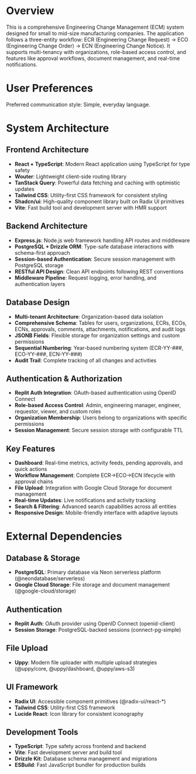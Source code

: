 # Overview

This is a comprehensive Engineering Change Management (ECM) system designed for small to mid-size manufacturing companies. The application follows a three-entity workflow: ECR (Engineering Change Request) → ECO (Engineering Change Order) → ECN (Engineering Change Notice). It supports multi-tenancy with organizations, role-based access control, and features like approval workflows, document management, and real-time notifications.

# User Preferences

Preferred communication style: Simple, everyday language.

# System Architecture

## Frontend Architecture
- **React + TypeScript**: Modern React application using TypeScript for type safety
- **Wouter**: Lightweight client-side routing library
- **TanStack Query**: Powerful data fetching and caching with optimistic updates
- **Tailwind CSS**: Utility-first CSS framework for consistent styling
- **Shadcn/ui**: High-quality component library built on Radix UI primitives
- **Vite**: Fast build tool and development server with HMR support

## Backend Architecture
- **Express.js**: Node.js web framework handling API routes and middleware
- **PostgreSQL + Drizzle ORM**: Type-safe database interactions with schema-first approach
- **Session-based Authentication**: Secure session management with PostgreSQL storage
- **RESTful API Design**: Clean API endpoints following REST conventions
- **Middleware Pipeline**: Request logging, error handling, and authentication layers

## Database Design
- **Multi-tenant Architecture**: Organization-based data isolation
- **Comprehensive Schema**: Tables for users, organizations, ECRs, ECOs, ECNs, approvals, comments, attachments, notifications, and audit logs
- **JSONB Fields**: Flexible storage for organization settings and custom permissions
- **Sequential Numbering**: Year-based numbering system (ECR-YY-###, ECO-YY-###, ECN-YY-###)
- **Audit Trail**: Complete tracking of all changes and activities

## Authentication & Authorization
- **Replit Auth Integration**: OAuth-based authentication using OpenID Connect
- **Role-based Access Control**: Admin, engineering manager, engineer, requestor, viewer, and custom roles
- **Organization Membership**: Users belong to organizations with specific permissions
- **Session Management**: Secure session storage with configurable TTL

## Key Features
- **Dashboard**: Real-time metrics, activity feeds, pending approvals, and quick actions
- **Workflow Management**: Complete ECR→ECO→ECN lifecycle with approval chains
- **File Upload**: Integration with Google Cloud Storage for document management
- **Real-time Updates**: Live notifications and activity tracking
- **Search & Filtering**: Advanced search capabilities across all entities
- **Responsive Design**: Mobile-friendly interface with adaptive layouts

# External Dependencies

## Database & Storage
- **PostgreSQL**: Primary database via Neon serverless platform (@neondatabase/serverless)
- **Google Cloud Storage**: File storage and document management (@google-cloud/storage)

## Authentication
- **Replit Auth**: OAuth provider using OpenID Connect (openid-client)
- **Session Storage**: PostgreSQL-backed sessions (connect-pg-simple)

## File Upload
- **Uppy**: Modern file uploader with multiple upload strategies (@uppy/core, @uppy/dashboard, @uppy/aws-s3)

## UI Framework
- **Radix UI**: Accessible component primitives (@radix-ui/react-*)
- **Tailwind CSS**: Utility-first CSS framework
- **Lucide React**: Icon library for consistent iconography

## Development Tools
- **TypeScript**: Type safety across frontend and backend
- **Vite**: Fast development server and build tool
- **Drizzle Kit**: Database schema management and migrations
- **ESBuild**: Fast JavaScript bundler for production builds